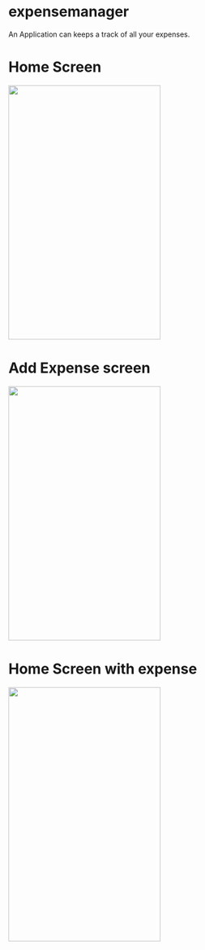 # expensemanager

An Application can keeps a track of all your expenses.

# Home Screen

<div>
<img src="https://user-images.githubusercontent.com/44644134/230026688-2d02d2d2-d58f-4a9e-a3c4-15508aae0444.jpeg" width="300" height="500">
<div>

# Add Expense screen

<div>
<img src="https://user-images.githubusercontent.com/44644134/230026724-72148b09-0f75-4f3d-9a8b-2b61646fbea7.jpeg" width="300" height="500">
<div>

# Home Screen with expense

<div>
<img src="https://user-images.githubusercontent.com/44644134/230026736-2cb057a4-d4f6-435b-8816-5bff803c8e4b.jpeg" width="300" height="500">
<div>

